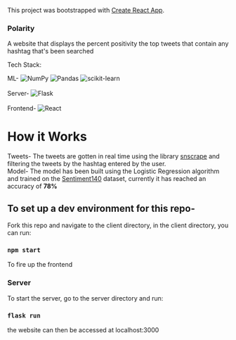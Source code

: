 
This project was bootstrapped with [Create React App](https://github.com/facebook/create-react-app).

### Polarity

A website that displays the percent positivity the top tweets that contain any hashtag that's been searched 

Tech Stack:  
  
ML- 
![NumPy](https://img.shields.io/badge/numpy-%23013243.svg?style=for-the-badge&logo=numpy&logoColor=white)
![Pandas](https://img.shields.io/badge/pandas-%23150458.svg?style=for-the-badge&logo=pandas&logoColor=white)
![scikit-learn](https://img.shields.io/badge/scikit--learn-%23F7931E.svg?style=for-the-badge&logo=scikit-learn&logoColor=white)
<br>
<br>
Server- 
![Flask](https://img.shields.io/badge/flask-%23000.svg?style=for-the-badge&logo=flask&logoColor=white)
<br>
<br>
Frontend- 
![React](https://img.shields.io/badge/react-%2320232a.svg?style=for-the-badge&logo=react&logoColor=%2361DAFB)

# **How it Works**  
Tweets- The tweets are gotten in real time using the library [snscrape](https://github.com/JustAnotherArchivist/snscrape) and filtering the tweets by the hashtag entered by the user.  
Model- The model has been built using the Logistic Regression algorithm and trained on the [Sentiment140](https://www.kaggle.com/datasets/kazanova/sentiment140) dataset, currently it has reached an accuracy of **78%** 

## To set up a dev environment for this repo-
Fork this repo and navigate to the client directory, in the client directory, you can run:

### `npm start`

To fire up the frontend

### Server

To start the server, go to the server directory and run:

###  `flask run`

the website can then be accessed at localhost:3000
